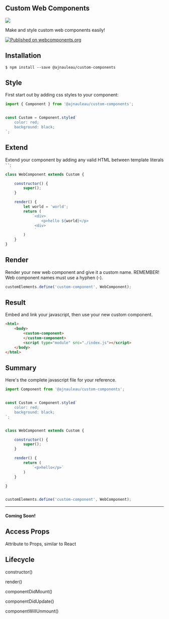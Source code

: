 
## Custom Web Components

<a href="http://github.com/ajnauleau/custom-components">
    <img align="center" src="https://i.imgur.com/LVyjmJW.png" style="max-width:100%;">
</a>

Make and style custom web components easily!

[![Published on webcomponents.org](https://img.shields.io/badge/webcomponents.org-published-blue.svg)](https://www.webcomponents.org/element/owner/my-element)


## Installation

```node
$ npm install --save @ajnauleau/custom-components
```

## Style

First start out by adding css styles to your component:

```javascript
import { Component } from '@ajnauleau/custom-components';


const Custom = Component.styled`
    color: red;
    background: black;
`;
```

## Extend

Extend your component by adding any valid HTML between template literals ` `` `:

```javascript
class WebComponent extends Custom {

    constructor() {
        super();
    }

    render() {
        let world = 'world';
        return (
            `<div>
                <p>hello ${world}</p>
             <div>
             `
        )
    }
}
```

## Render

Render your new web component and give it a custom name. REMEMBER! Web component names must use a hyphen (-).

```javascript
customElements.define('custom-component', WebComponent);
```


## Result

Embed and link your javascript, then use your new custom component.

```html
<html>
    <body>
        <custom-component>
        </custom-component>
        <script type="module" src="./index.js"></script>
    </body>
</html>
```


## Summary

Here's the complete javascript file for your reference.

```javascript
import Component from '@ajnauleau/custom-components';


const Custom = Component.styled`
    color: red;
    background: black;
`;


class WebComponent extends Custom {

    constructor() {
        super();
    }

    render() {
        return (
            `<p>hello</p>`
        )
    }

}


customElements.define('custom-component', WebComponent);
```

__________________________________________________________

<h4>Coming Soon!</h4>

## Access Props

Attribute to Props, similar to React


## Lifecycle

constructor()

render()

componentDidMount()

componentDidUpdate()

componentWillUnmount()

